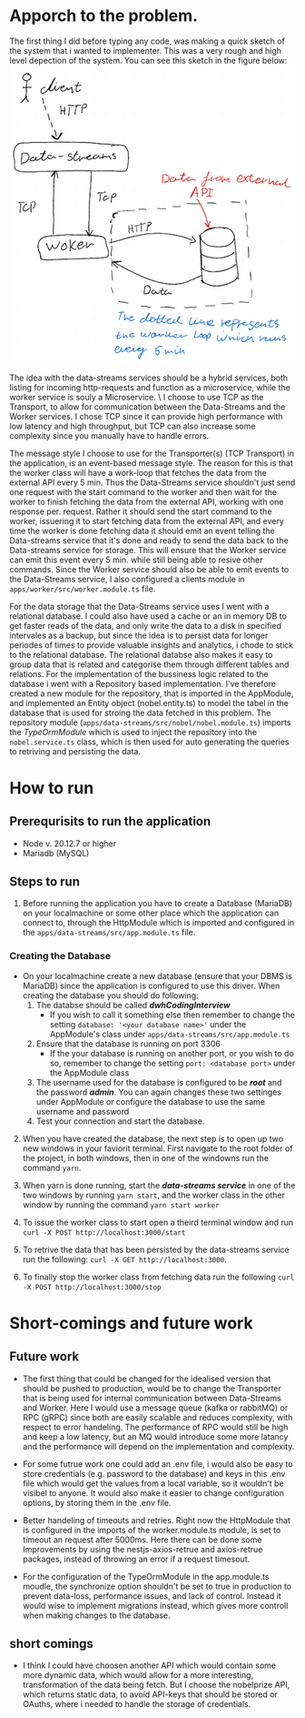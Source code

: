 # Apporch to the problem.
The first thing I did before typing any code, was making a quick sketch of the system that i wanted to implementer. This was a very rough and high level depection of the system. You can see this sketch in the figure below:
![alt text](image.png)

The idea with the data-streams services should be a hybrid services, both listing for incoming http-requests and function as a microservice, while the worker service is souly a Microservice. \\
I choose to use TCP as the Transport, to allow for communication between the Data-Streams and the Worker services. I chose TCP since it can provide high performance with low latency and high throughput, but TCP can also increase some complexity since you manually have to handle errors.

The message style I choose to use for the Transporter(s) (TCP Transport) in the application, is an event-based message style. The reason for this is that the worker class will have a work-loop that fetches the data from the external API every 5 min. Thus the Data-Streams service shouldn't just send one request with the start command to the worker and then wait for the worker to finish fetching the data from the external API, working with one response per. request. Rather it should send the start command to the worker, issuering it to start fetching data from the external API, and every time the worker is done fetching data it should emit an event telling the Data-streams service that it's done and ready to send the data back to the Data-streams service for storage. This will ensure that the Worker service can emit this event every 5 min. while still being able to resive other commands. Since the Worker service should also be able to emit events to the Data-Streams service, I also configured a clients module in `apps/worker/src/worker.module.ts` file.

For the data storage that the Data-Streams service uses I went with a relational database. I could also have used a cache or an in memory DB to get faster reads of the data, and only write the data to a disk in specified intervales as a backup, but since the idea is to persist data for longer periodes of times to provide valuable insights and analytics, i chode to stick to the relational database. The relational databse also makes it easy to group data that is related and categorise them through different tables and relations.
For the implementation of the bussiness logic related to the database i went with a Repository based implementation. I've therefore created a new module for the repository, that is imported in the AppModule, and implemented an Entity object (nobel.entity.ts) to model the tabel in the database that is used for stroing the data fetched in this problem. The repository module (`apps/data-streams/src/nobel/nobel.module.ts`) imports the  *TypeOrmModule* which is used to inject the repository into the `nobel.service.ts` class, which is then used for auto generating the queries to retriving and persisting the data.

# How to run
## Prerequrisits to run the application
- Node v. 20.12.7 or higher
- Mariadb (MySQL)

## Steps to run

1. Before running the application you have to create a Database (MariaDB) on your localmachine or some other place which the application can connect to, through the HttpModule which is imported and configured in the `apps/data-streams/src/app.module.ts` file.

### Creating the Database

- On your localmachine create a new database (ensure that your DBMS is MariaDB) since the application is configured to use this driver. When creating the database you should do following:
  1. The databse should be called **_dwhCodingInterview_**
     - If you wish to call it something else then remember to change the setting `database: '<your database name>'` under the AppModule's class under `apps/data-streams/src/app.module.ts`
  2. Ensure that the database is running on port 3306
     - If the your database is running on another port, or you wish to do so, remember to change the setting `port: <database port>` under the AppModule class
  3. The username used for the database is configured to be **_root_** and the password **_admin_**. You can again changes these two settinges under AppModule or configure the database to use the same username and password
  4. Test your connection and start the database.

2. When you have created the database, the next step is to open up two new windows in your faviorit terminal. First navigate to the root folder of the project, in both windows, then in one of the windowns run the command `yarn`.

3. When yarn is done running, start the **_data-streams service_** in one of the two windows by running `yarn start`, and the worker class in the other window by running the command `yarn start worker`

4. To issue the worker class to start open a theird terminal window and run `curl -X POST http://localhost:3000/start`

5. To retrive the data that has been persisted by the data-streams service run the following: `curl -X GET http://localhost:3000`.

6. To finally stop the worker class from fetching data run the following `curl -X POST http://localhost:3000/stop`

# Short-comings and future work
## Future work
- The first thing that could be changed for the idealised version that should be pushed to production, would be to change the Transporter that is being used for internal communication between Data-Streams and Worker. Here I would use a message queue (kafka or rabbitMQ) or RPC (gRPC) since both are easily scalable and reduces complexity, with respect to error handeling. The performance of RPC would still be high and keep a low latency, but an MQ would introduce some more latancy and the performance will depend on the implementation and complexity.

- For some futrue work one could add an .env file, i would also be easy to store credentials (e.g. password to the database) and keys in this .env file which would get the values from a local variable, so it wouldn't be visibel to anyone. It would also make it easier to change configuration options, by storing them in the .env file.

- Better handeling of timeouts and retries. Right now the HttpModule that is configured in the imports of the worker.module.ts module, is set to timeout an request after 5000ms. Here there can be done some Improvements by using the nestjs-axios-retrue and axios-retrue packages, instead of throwing an error if a request timesout. 

- For the configuration of the TypeOrmModule in the app.module.ts moudle, the synchronize option shouldn't be set to true in production to prevent data-loss, performance issues, and lack of control. Instead it would wise to implement migrations instead, which gives more controll when making changes to the database.

## short comings
- I think I could have choosen another API which would contain some more dynamic data, which would allow for a more interesting, transformation of the data being fetch. But I choose the nobelprize API, which returns static data, to avoid API-keys that should be stored or OAuths, where i needed to handle the storage of credentials.




